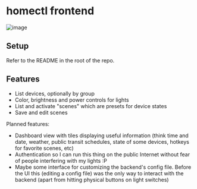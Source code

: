 # homectl frontend
![image](https://user-images.githubusercontent.com/3673134/153074908-cf22ea04-de06-44ff-8548-5fe4fb294504.png)

## Setup

Refer to the README in the root of the repo.

## Features

- List devices, optionally by group
- Color, brightness and power controls for lights
- List and activate "scenes" which are presets for device states
- Save and edit scenes

Planned features:

- Dashboard view with tiles displaying useful information (think time and date, weather, public transit schedules, state of some devices, hotkeys for favorite scenes, etc)
- Authentication so I can run this thing on the public Internet without fear of people interfering with my lights :P
- Maybe some interface for customizing the backend's config file. Before the UI this (editing a config file) was the only way to interact with the backend (apart from hitting physical buttons on light switches)

